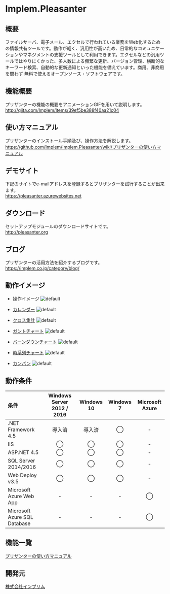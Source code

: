 # Implem.Pleasanter
## 概要
ファイルサーバ、電子メール、エクセルで行われている業務をWeb化するための情報共有ツールです。動作が軽く、汎用性が高いため、日常的なコミュニケーションやマネジメントの支援ツールとして利用できます。エクセルなどの汎用ツールではやりにくかった、多人数による頻繁な更新、バージョン管理、横断的なキーワード検索、自動的な更新通知といった機能を備えています。商用、非商用を問わず 無料で使えるオープンソース・ソフトウェアです。  

## 機能概要
プリザンターの機能の概要をアニメーションGIFを用いて説明します。  
http://qiita.com/Implem/items/39ef5be388f40aa21c04

## 使い方マニュアル
プリザンターのインストール手順及び、操作方法を解説します。  
https://github.com/Implem/Implem.Pleasanter/wiki/プリザンターの使い方マニュアル

## デモサイト
下記のサイトでe-mailアドレスを登録するとプリザンターを試行することが出来ます。  
https://pleasanter.azurewebsites.net

## ダウンロード
セットアップモジュールのダウンロードサイトです。  
http://pleasanter.org

## ブログ
プリザンターの活用方法を紹介するブログです。  
https://implem.co.jp/category/blog/

## 動作イメージ
* 操作イメージ
![default](https://user-images.githubusercontent.com/17098267/26913025-36b4d106-4c53-11e7-9220-eeaf521aa9e4.gif)

* [カレンダー](https://github.com/Implem/Implem.Pleasanter/wiki/テーブル機能：カレンダー)
![default](https://user-images.githubusercontent.com/17098267/26912816-ddbdcc48-4c51-11e7-9626-fe6e14864ec2.gif)

* [クロス集計](https://github.com/Implem/Implem.Pleasanter/wiki/テーブル機能：クロス集計)
![default](https://user-images.githubusercontent.com/17098267/26914950-e92cf0a6-4c5e-11e7-8d71-9712e91b12fd.gif)

* [ガントチャート](https://github.com/Implem/Implem.Pleasanter/wiki/テーブル機能：ガントチャート)
![default](https://user-images.githubusercontent.com/17098267/27017681-49f03c82-4f65-11e7-9df9-97ae76780096.gif)

* [バーンダウンチャート](https://github.com/Implem/Implem.Pleasanter/wiki/テーブル機能：バーンダウンチャート)
![default](https://user-images.githubusercontent.com/17098267/26912848-08ead8ca-4c52-11e7-8159-bb6d2184f84c.gif)

* [時系列チャート](https://github.com/Implem/Implem.Pleasanter/wiki/テーブル機能：時系列チャート)
![default](https://user-images.githubusercontent.com/17098267/26912851-0c1b82f6-4c52-11e7-9461-8efbfd6cfea4.gif)

* [カンバン](https://github.com/Implem/Implem.Pleasanter/wiki/テーブル機能：カンバン)
![default](https://user-images.githubusercontent.com/17098267/26912853-0d61e2b8-4c52-11e7-8eb4-56feb7576d24.gif)

## 動作条件
|条件|Windows Server 2012 / 2016|Windows 10|Windows 7|Microsoft Azure|
|:--|:--:|:--:|:--:|:--:|
|.NET Framework 4.5|導入済|導入済|◯|-|
|IIS|◯|◯|◯|-|
|ASP.NET 4.5|◯|◯|◯|-|
|SQL Server 2014/2016|◯|◯|◯|-|
|Web Deploy v3.5|◯|◯|◯|-|
|Microsoft Azure Web App|-|-|-|◯|
|Microsoft Azure SQL Database|-|-|-|◯|

## 機能一覧
[プリザンターの使い方マニュアル](https://github.com/Implem/Implem.Pleasanter/wiki/プリザンターの使い方マニュアル)

## 開発元
[株式会社インプリム](https://implem.co.jp)
